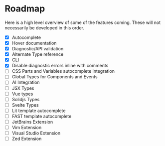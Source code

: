 # Roadmap

Here is a high level overview of some of the features coming. These will not necessarily be developed in this order.

- [x] Autocomplete
- [x] Hover documentation
- [x] Diagnostic/API validation
- [x] Alternate Type reference
- [x] CLI
- [x] Disable diagnostic errors inline with comments
- [ ] CSS Parts and Variables autocomplete integration
- [ ] Global Types for Components and Events
- [ ] AI Integration
- [ ] JSX Types
- [ ] Vue types
- [ ] Solidjs Types
- [ ] Svelte Types
- [ ] Lit template autocomplete
- [ ] FAST template autocomplete
- [ ] JetBrains Extension
- [ ] Vim Extension
- [ ] Visual Studio Extension
- [ ] Zed Extension
